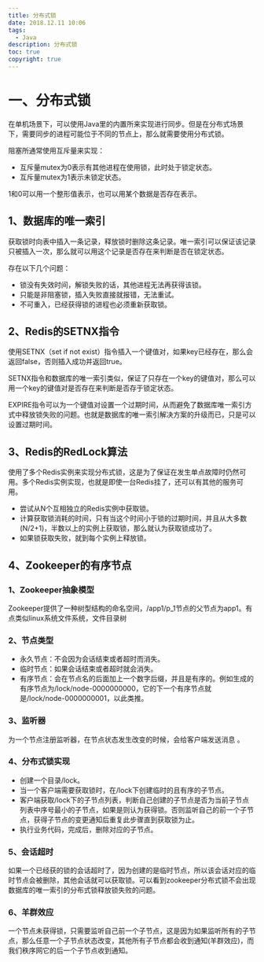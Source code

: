 ```yaml
---
title: 分布式锁
date: 2018.12.11 10:06
tags:
  - Java
description: 分布式锁
toc: true
copyright: true
---
```


# 一、分布式锁

在单机场景下，可以使用Java里的内置所来实现进行同步。但是在分布式场景下，需要同步的进程可能位于不同的节点上，那么就需要使用分布式锁。

阻塞所通常使用互斥量来实现：

- 互斥量mutex为0表示有其他进程在使用锁，此时处于锁定状态。
- 互斥量mutex为1表示未锁定状态。

1和0可以用一个整形值表示，也可以用某个数据是否存在表示。

## 1、数据库的唯一索引

获取锁时向表中插入一条记录，释放锁时删除这条记录。唯一索引可以保证该记录只被插入一次，那么就可以用这个记录是否存在来判断是否在锁定状态。

存在以下几个问题：

- 锁没有失效时间，解锁失败的话，其他进程无法再获得该锁。
- 只能是非阻塞锁，插入失败直接就报错，无法重试。
- 不可重入，已经获得锁的进程也必须重新获取锁。

## 2、Redis的SETNX指令

使用SETNX（set if not exist）指令插入一个键值对，如果key已经存在，那么会返回false，否则插入成功并返回true。

SETNX指令和数据库的唯一索引类似，保证了只存在一个key的键值对，那么可以用一个key的键值对是否存在来判断是否存于锁定状态。

EXPIRE指令可以为一个键值对设置一个过期时间，从而避免了数据库唯一索引方式中释放锁失败的问题。也就是数据库的唯一索引解决方案的升级而已，只是可以设置过期时间。

## 3、Redis的RedLock算法

使用了多个Redis实例来实现分布式锁，这是为了保证在发生单点故障时仍然可用。多个Redis实例实现，也就是即使一台Redis挂了，还可以有其他的服务可用。

- 尝试从N个互相独立的Redis实例中获取锁。
- 计算获取锁消耗的时间，只有当这个时间小于锁的过期时间，并且从大多数(N/2+1)，半数以上的实例上获取锁，那么就认为获取锁成功了。
- 如果锁获取失败，就到每个实例上释放锁。

## 4、Zookeeper的有序节点

### 1、Zookeeper抽象模型

Zookeeper提供了一种树型结构的命名空间，/app1/p_1节点的父节点为app1。有点类似linux系统文件系统，文件目录树

### 2、节点类型

- 永久节点：不会因为会话结束或者超时而消失。
- 临时节点：如果会话结束或者超时就会消失。
- 有序节点：会在节点名的后面加上一个数字后缀，并且是有序的。例如生成的有序节点为/lock/node-0000000000，它的下一个有序节点就是/lock/node-0000000001，以此类推。

### 3、监听器

为一个节点注册监听器，在节点状态发生改变的时候，会给客户端发送消息 。

### 4、分布式锁实现

- 创建一个目录/lock。
- 当一个客户端需要获取锁时，在/lock下创建临时的且有序的子节点。
- 客户端获取/lock下的子节点列表，判断自己创建的子节点是否为当前子节点列表中序号最小的子节点，如果是则认为获得锁。否则监听自己的前一个子节点，获得子节点的变更通知后重复此步骤直到获取锁为止。
- 执行业务代码，完成后，删除对应的子节点。

### 5、会话超时

如果一个已经获的锁的会话超时了，因为创建的是临时节点，所以该会话对应的临时节点会被删除，其他会话就可以获取锁。可以看到zookeeper分布式锁不会出现数据库的唯一索引的分布式锁释放锁失败的问题。

### 6、羊群效应

一个节点未获得锁，只需要监听自己前一个子节点，这是因为如果监听所有的子节点，那么任意一个子节点状态改变，其他所有子节点都会收到通知(羊群效应)，而我们秩序网它的后一个子节点收到通知。
